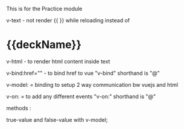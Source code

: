 This is for the Practice module


v-text - not render {{ }} while reloading instead of <h1>{{deckName}}</h1>


v-html - to render html content inside text 


v-bind:href="" - to bind href to vue "v-bind" shorthand is "@"


v-model: = binding to setup 2 way communication bw vuejs and html


v-on: = to add any different events "v-on:" shorthand is "@"


methods : 


true-value and false-value with v-model; 